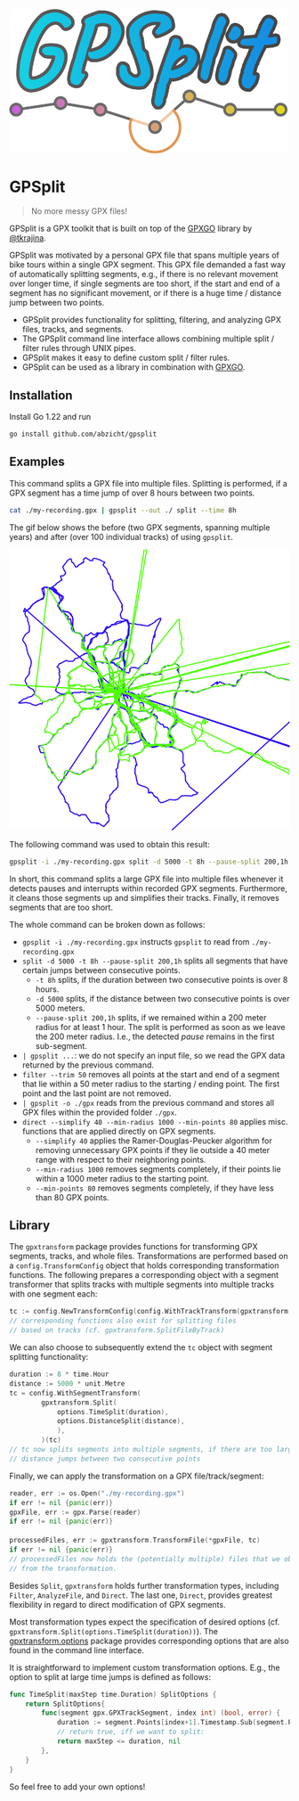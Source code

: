 <img src="gpsplit.png" alt="GPSplit Logo" width="500"/>

# GPSplit

> No more messy GPX files!

GPSplit is a GPX toolkit that is built on top of the
[GPXGO](https://github.com/tkrajina/gpxgo) library by
[@tkrajina](https://github.com/tkrajina).

GPSplit was motivated by a personal GPX file that spans
multiple years of bike tours within a single GPX segment. This GPX file
demanded a fast way of automatically splitting segments, e.g., if there is no
relevant movement over longer time, if single segments are too short, if the
start and end of a segment has no significant movement, or if there is a huge
time / distance jump between two points.

* GPSplit provides functionality for splitting, filtering, and analyzing GPX
  files, tracks, and segments.
* The GPSplit command line interface allows combining multiple split / filter
  rules through UNIX pipes.
* GPSplit makes it easy to define custom split / filter rules.
* GPSplit can be used as a library in combination with
  [GPXGO](https://github.com/tkrajina/gpxgo).

## Installation
Install Go 1.22 and run
```bash
go install github.com/abzicht/gpsplit
```

## Examples

This command splits a GPX file into multiple files. Splitting is performed, if
a GPX segment has a time jump of over 8 hours between two points.

```bash
cat ./my-recording.gpx | gpsplit --out ./ split --time 8h
```

The gif below shows the before (two GPX segments, spanning multiple years) and
after (over 100 individual tracks) of using `gpsplit`.

![Example showing before and after treatment with gpsplit](before-and-after.gif)

The following command was used to obtain this result:

```bash
gpsplit -i ./my-recording.gpx split -d 5000 -t 8h --pause-split 200,1h | gpsplit filter --trim 50 | gpsplit -o ./gpx direct --simplify 40 --min-radius 1000 --min-points 80
```

In short, this command splits a large GPX file into multiple files whenever it
detects pauses and interrupts within recorded GPX segments. Furthermore, it
cleans those segments up and simplifies their tracks. Finally, it removes
segments that are too short.

The whole command can be broken down as follows:

* `gpsplit -i ./my-recording.gpx` instructs `gpsplit` to read from
  `./my-recording.gpx`
* `split -d 5000 -t 8h --pause-split 200,1h` splits all segments that have
  certain jumps between consecutive points.
  + `-t 8h` splits, if the duration between two consecutive points is over 8
    hours.
  + `-d 5000` splits, if the distance between two consecutive points is over
    5000 meters.
  + `--pause-split 200,1h` splits, if we remained within a 200 meter radius for
    at least 1 hour. The split is performed as soon as we leave the 200 meter
    radius. I.e., the detected _pause_ remains in the first sub-segment.
* `| gpsplit ...`: we do not specify an input file, so we read the
  GPX data returned by the previous command.
* `filter --trim 50` removes all points at the start and end of a segment that
  lie within a 50 meter radius to the starting / ending point. The first point and
  the last point are not removed.
* `| gpsplit -o ./gpx` reads from the previous command and stores all GPX files
  within the provided folder `./gpx`.
* `direct --simplify 40 --min-radius 1000 --min-points 80` applies misc. functions
that are applied directly on GPX segments.
  + `--simplify 40` applies the Ramer-Douglas-Peucker algorithm for removing
    unnecessary GPX points if they lie outside a 40 meter range with respect to
    their neighboring points.
  + `--min-radius 1000` removes segments completely, if their points lie within
    a 1000 meter radius to the starting point.
  + `--min-points 80` removes segments completely, if they have less than 80
    GPX points.

## Library

The `gpxtransform` package provides functions for transforming GPX segments,
tracks, and whole files. Transformations are performed based on a
`config.TransformConfig` object that holds corresponding transformation
functions. The following prepares a corresponding object with a segment
transformer that splits tracks with multiple segments into multiple tracks with one
segment each:

```go
tc := config.NewTransformConfig(config.WithTrackTransform(gpxtransform.SplitTrackBySegment()))
// corresponding functions also exist for splitting files
// based on tracks (cf. gpxtransform.SplitFileByTrack)
```

We can also choose to subsequently extend the `tc` object with segment
splitting functionality:

```go
duration := 8 * time.Hour
distance := 5000 * unit.Metre
tc = config.WithSegmentTransform(
        gpxtransform.Split(
            options.TimeSplit(duration),
            options.DistanceSplit(distance),
            ),
        )(tc)
// tc now splits segments into multiple segments, if there are too large time /
// distance jumps between two consecutive points
```

Finally, we can apply the transformation on a GPX file/track/segment:

```go
reader, err := os.Open("./my-recording.gpx")
if err != nil {panic(err)}
gpxFile, err := gpx.Parse(reader)
if err != nil {panic(err)}

processedFiles, err := gpxtransform.TransformFile(*gpxFile, tc)
if err != nil {panic(err)}
// processedFiles now holds the (potentially multiple) files that we obtained
// from the transformation.
```

Besides `Split`, `gpxtransform` holds further transformation types, including
`Filter`, `AnalyzeFile`, and `Direct`. The last one, `Direct`, provides greatest
flexibility in regard to direct modification of GPX segments.

Most transformation types expect the specification of desired options (cf.
`gpxtransform.Split(options.TimeSplit(duration))`). The
[gpxtransform.options](gpxtransform/options) package provides corresponding
options that are also found in the command line interface.

It is straightforward to implement custom transformation options. E.g., the
option to split at large time jumps is defined as follows:

```go
func TimeSplit(maxStep time.Duration) SplitOptions {
    return SplitOptions{
        func(segment gpx.GPXTrackSegment, index int) (bool, error) {
            duration := segment.Points[index+1].Timestamp.Sub(segment.Points[index].Timestamp)
            // return true, iff we want to split:
            return maxStep <= duration, nil
        },
    }
}
```

So feel free to add your own options!
